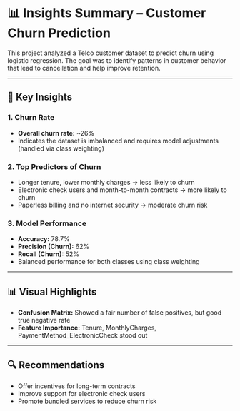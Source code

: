 # 📊 Insights Summary – Customer Churn Prediction

This project analyzed a Telco customer dataset to predict churn using logistic regression. The goal was to identify patterns in customer behavior that lead to cancellation and help improve retention.

---

## 🧠 Key Insights

### 1. Churn Rate
- **Overall churn rate:** ~26%
- Indicates the dataset is imbalanced and requires model adjustments (handled via class weighting)

### 2. Top Predictors of Churn
- Longer tenure, lower monthly charges → less likely to churn
- Electronic check users and month-to-month contracts → more likely to churn
- Paperless billing and no internet security → moderate churn risk

### 3. Model Performance
- **Accuracy:** 78.7%
- **Precision (Churn):** 62%
- **Recall (Churn):** 52%
- Balanced performance for both classes using class weighting

---

## 📊 Visual Highlights

- **Confusion Matrix:** Showed a fair number of false positives, but good true negative rate
- **Feature Importance:** Tenure, MonthlyCharges, PaymentMethod_ElectronicCheck stood out

---

## 🔍 Recommendations

- Offer incentives for long-term contracts
- Improve support for electronic check users
- Promote bundled services to reduce churn risk


